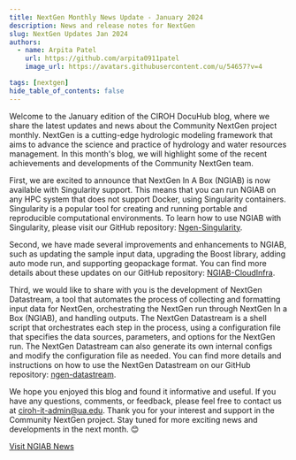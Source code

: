 ```yaml
---
title: NextGen Monthly News Update - January 2024
description: News and release notes for NextGen
slug: NextGen Updates Jan 2024
authors:
  - name: Arpita Patel
    url: https://github.com/arpita0911patel
    image_url: https://avatars.githubusercontent.com/u/54657?v=4

tags: [nextgen]
hide_table_of_contents: false
---
```

Welcome to the January edition of the CIROH DocuHub blog, where we share the latest updates and news about the Community NextGen project monthly. NextGen is a cutting-edge hydrologic modeling framework that aims to advance the science and practice of hydrology and water resources management. In this month's blog, we will highlight some of the recent achievements and developments of the Community NextGen team.

First, we are excited to announce that NextGen In A Box (NGIAB) is now available with Singularity support. This means that you can run NGIAB on any HPC system that does not support Docker, using Singularity containers. Singularity is a popular tool for creating and running portable and reproducible computational environments. To learn how to use NGIAB with Singularity, please visit our GitHub repository: [Ngen-Singularity](https://github.com/CIROH-UA/Ngen-Singularity).

Second, we have made several improvements and enhancements to NGIAB, such as updating the sample input data, upgrading the Boost library, adding auto mode run, and supporting geopackage format. You can find more details about these updates on our GitHub repository: [NGIAB-CloudInfra](https://github.com/CIROH-UA/NGIAB-CloudInfra).

Third, we would like to share with you is the development of NextGen Datastream, a tool that automates the process of collecting and formatting input data for NextGen, orchestrating the NextGen run through NextGen In a Box (NGIAB), and handling outputs. The NextGen Datastream is a shell script that orchestrates each step in the process, using a configuration file that specifies the data sources, parameters, and options for the NextGen run. The NextGen Datastream can also generate its own internal configs and modify the configuration file as needed. You can find more details and instructions on how to use the NextGen Datastream on our GitHub repository: [ngen-datastream](https://github.com/CIROH-UA/ngen-datastream/blob/main/README.md).

We hope you enjoyed this blog and found it informative and useful. If you have any questions, comments, or feedback, please feel free to contact us at ciroh-it-admin@ua.edu. Thank you for your interest and support in the Community NextGen project. Stay tuned for more exciting news and developments in the next month. 😊

[Visit NGIAB News](/docs/products/tools/nextgeninabox/news)